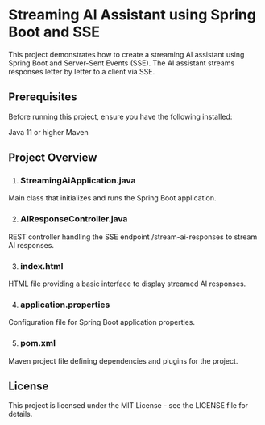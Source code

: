# Streaming AI Assistant using Spring Boot and SSE

This project demonstrates how to create a streaming AI assistant using Spring Boot and Server-Sent Events (SSE). The AI assistant streams responses letter by letter to a client via SSE.


## Prerequisites

Before running this project, ensure you have the following installed:

Java 11 or higher
Maven


## Project Overview
1. ### StreamingAiApplication.java

  Main class that initializes and runs the Spring Boot application.

2. ### AIResponseController.java

  REST controller handling the SSE endpoint /stream-ai-responses to stream AI responses.

3. ### index.html

  HTML file providing a basic interface to display streamed AI responses.

4. ### application.properties

  Configuration file for Spring Boot application properties.

5. ### pom.xml

  Maven project file defining dependencies and plugins for the project.


## License

This project is licensed under the MIT License - see the LICENSE file for details.
